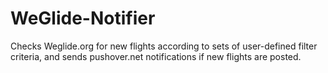 # WeGlide-Notifier

Checks Weglide.org for new flights according to sets of user-defined filter criteria, and sends
pushover.net notifications if new flights are posted.